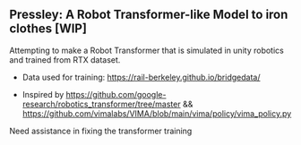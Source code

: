 ## Pressley: A Robot Transformer-like Model to iron clothes [WIP]

Attempting to make a Robot Transformer that is simulated in unity robotics and trained from RTX dataset. 

- Data used for training: https://rail-berkeley.github.io/bridgedata/

- Inspired by https://github.com/google-research/robotics_transformer/tree/master && https://github.com/vimalabs/VIMA/blob/main/vima/policy/vima_policy.py 

Need assistance in fixing the transformer training

